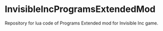 # InvisibleIncProgramsExtendedMod
Repository for lua code of Programs Extended mod for Invisible Inc game.
